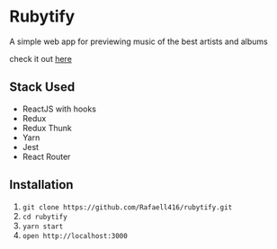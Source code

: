 
# Rubytify

A simple web app for previewing music of the best artists and albums 

check it out [here](https://rubytify.now.sh)

## Stack Used
- ReactJS with hooks
- Redux
- Redux Thunk 
- Yarn
- Jest
- React Router

## Installation
1. `git clone https://github.com/Rafaell416/rubytify.git`
2. `cd rubytify`
3. `yarn start`
4. `open http://localhost:3000`
